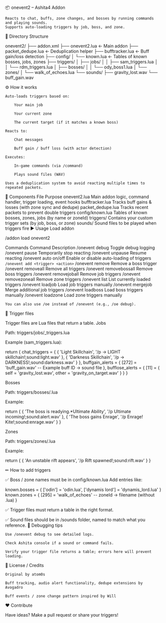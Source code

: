 📦 onevent2 – Ashita4 Addon

    Reacts to chat, buffs, zone changes, and bosses by running commands and playing sounds.
    Supports auto-loading triggers by job, boss, and zone.

📂 Directory Structure

onevent2/
├── addon.xml
├── onevent2.lua             ← Main addon
├── packet_dedupe.lua       ← Deduplication helper
├── bufftracker.lua         ← Buff gain/loss detection
├── config/
│   └── known.lua           ← Tables of known bosses, jobs, zones
├── triggers/
│   ├── jobs/
│   │   ├── sam_triggers.lua
│   │   └── rdm_triggers.lua
│   ├── bosses/
│   │   └── ody_boss1.lua
│   └── zones/
│       └── walk_of_echoes.lua
└── sounds/
    ├── gravity_lost.wav
    └── buff_gain.wav

⚙ How it works

    Auto-loads triggers based on:

        Your main job

        Your current zone

        The current target (if it matches a known boss)

    Reacts to:

        Chat messages

        Buff gain / buff loss (with actor detection)

    Executes:

        In-game commands (via /command)

        Plays sound files (WAV)

    Uses a deduplication system to avoid reacting multiple times to repeated packets.

🧩 Components
File	Purpose
onevent2.lua	Main addon logic, command handler, trigger loading, event hooks
bufftracker.lua	Tracks buff gains & losses (with zone sync and dedupe)
packet_dedupe.lua	Tracks recent packets to prevent double triggers
config/known.lua	Tables of known bosses, zones, jobs (by name or zoneId)
triggers/	Contains your custom trigger sets (by job, boss, or zone)
sounds/	Sound files to be played when triggers fire
▶️ Usage
Load addon

/addon load onevent2

Commands
Command	Description
/onevent debug	Toggle debug logging
/onevent pause	Temporarily stop reacting
/onevent unpause	Resume reacting
/onevent auto on/off	Enable or disable auto-loading of triggers
`/onevent add <trigger>	<action>`
/onevent remove <trigger>	Remove a boss trigger
/onevent removeall	Remove all triggers
/onevent removebossall	Remove boss triggers
/onevent removejoball	Remove job triggers
/onevent removezoneall	Remove zone triggers
/onevent list	List currently loaded triggers
/onevent loadjob <setname>	Load job triggers manually
/onevent mergejob <setname>	Merge additional job triggers
/onevent loadboss <setname>	Load boss triggers manually
/onevent loadzone <setname>	Load zone triggers manually

    You can also use /oe instead of /onevent (e.g., /oe debug).

🎵 Trigger files

Trigger files are Lua files that return a table.
Jobs

Path: triggers/jobs/<job>_triggers.lua

Example (sam_triggers.lua):

return {
    chat_triggers = {
        { 'Light Skillchain', '/p → LIGHT skillchain!;sound:light.wav' },
        { 'Darkness Skillchain', '/p → DARKNESS!;sound:darkness.wav' }
    },
    buffgain_alerts = {
        [272] = 'buff_gain.wav'  -- Example buff ID → sound file
    },
    bufflose_alerts = {
        [11] = { self = 'gravity_lost.wav', other = 'gravity_on_target.wav' }
    }
}

Bosses

Path: triggers/bosses/<bossname>.lua

Example:

return {
    { 'The boss is readying.*Ultimate Ability', '/p Ultimate incoming!;sound:alert.wav' },
    { 'The boss gains Enrage', '/p Enrage! Kite!;sound:enrage.wav' }
}

Zones

Path: triggers/zones/<zonename>.lua

Example:

return {
    { 'An unstable rift appears', '/p Rift spawned!;sound:rift.wav' }
}

✏ How to add triggers

✅ Boss / zone names must be in config/known.lua
Add entries like:

known.bosses = {
    ['odin'] = 'odin.lua',
    ['dynamis lord'] = 'dynamis_lord.lua'
}
known.zones = {
    [295] = 'walk_of_echoes' -- zoneId → filename (without .lua)
}

✅ Trigger files must return a table in the right format.

✅ Sound files should be in /sounds folder, named to match what you reference.
🐛 Debugging tips

    Use /onevent debug to see detailed logs.

    Check Ashita console if a sound or command fails.

    Verify your trigger file returns a table; errors here will prevent loading.

📜 License / Credits

    Original by atom0s

    Buff tracking, audio alert functionality, dedupe extensions by Avogadro

    Buff events / zone change pattern inspired by Will

❤️ Contribute

Have ideas? Make a pull request or share your triggers!